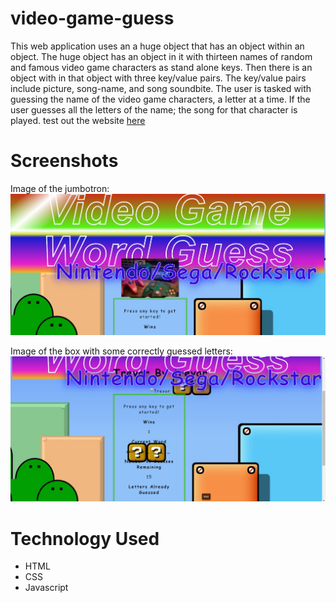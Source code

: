 # video-game-guess
This web application uses an a huge object that has an object within an object.
The huge object has an object in it with thirteen names of random and famous video game characters as stand alone keys. Then there is an object with in that object with three key/value pairs. The key/value pairs include picture, song-name, and song soundbite. The user is tasked with guessing the name of the video game characters, a letter at a time. If the user guesses all the letters of the name; the song for that character is played.
test out the website [here](https://ausar1989.github.io/VideoGameWordGuess/)

# Screenshots
Image of the jumbotron:
![image1](assets/images/game1.png)

Image of the box with some correctly guessed letters:
![image2](assets/images/game2.png)

# Technology Used
- HTML
- CSS
- Javascript
